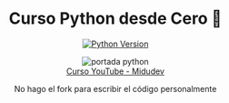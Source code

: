<div align="center">

# Curso Python desde Cero 🐍

[![Python Version](https://img.shields.io/badge/Python-3.x-blue.svg)](https://www.python.org/)

</div>

<div align="center">
  <img src="https://github.com/user-attachments/assets/284de8a1-4cb2-4120-bbe4-227a71fd65c0" alt="portada python">
</div>

<div align="center">
  <a href="https://youtu.be/TkN2i-_4N4g?si=onwkvGDMUZL-Z0ff">Curso YouTube - Midudev</a>
  <br/>
  <p>No hago el fork para escribir el código personalmente</p>
</div>
</div>